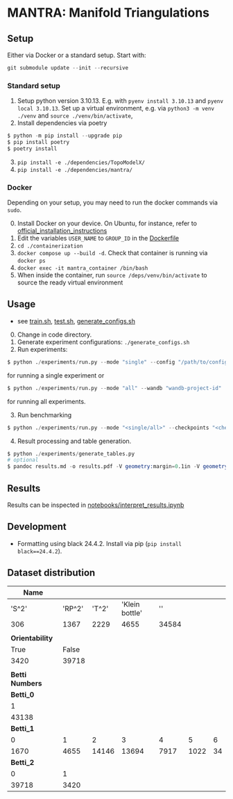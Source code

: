 # MANTRA: Manifold Triangulations

## Setup

Either via Docker or a standard setup. Start with:

```s
git submodule update --init --recursive
```

### Standard setup

1. Setup python version 3.10.13. E.g. with `pyenv install 3.10.13` and `pyenv local 3.10.13`. Set up a virtual environment, e.g. via `python3 -m venv ./venv` and `source ./venv/bin/activate`,
2. Install dependencies via poetry
```s
$ python -m pip install --upgrade pip
$ pip install poetry
$ poetry install
```
3. `pip install -e ./dependencies/TopoModelX/`
4. `pip install -e ./dependencies/mantra/`

### Docker

Depending on your setup, you may need to run the docker commands via `sudo`. 

0. Install Docker on your device. On Ubuntu, for instance, refer to [official_installation_instructions](./https://docs.docker.com/engine/install/ubuntu/)
1. Edit the variables `USER_NAME` to `GROUP_ID` in the [Dockerfile](./containerization/Dockerfile) 
2. `cd ./containerization`
3. `docker compose up --build -d`. Check that container is running via `docker ps`
4. `docker exec -it mantra_container /bin/bash`
5. When inside the container, run `source /deps/venv/bin/activate` to source the ready virtual environment

## Usage

- see [train.sh](./train.sh), [test.sh](./test.sh), [generate_configs.sh](./generate_configs.sh)

0. Change in code directory.
1. Generate experiment configurations: `./generate_configs.sh`
2. Run experiments:

```s
$ python ./experiments/run.py --mode "single" --config "/path/to/config.yaml" --wandb "wandb-project-id"
```
for running a single experiment or
```s
$ python ./experiments/run.py --mode "all" --wandb "wandb-project-id"
```
for running all experiments.

3. Run benchmarking

```s
$ python ./experiments/run.py --mode "<single/all>" --checkpoints "<checkpoints/to/be/benchmarked>"
```

4. Result processing and table generation.

```s
$ python ./experiments/generate_tables.py
# optional
$ pandoc results.md -o results.pdf -V geometry:margin=0.1in -V geometry:a3paper
```


## Results

Results can be inspected in [notebooks/interpret_results.ipynb](./notebooks/interpret_results.ipynb)

## Development

- Formatting using black 24.4.2. Install via pip (`pip install black==24.4.2`).


## Dataset distribution

| Name              |           |        |                 |       |      |     |
| ----------------- | --------- | ------ | --------------- | ----- | ---- | --- |
| 'S^2'             |  'RP^2'   | 'T^2'  | 'Klein bottle'  | ''    |      |     |
| 306               | 1367      | 2229   | 4655            | 34584 |      |     |
|                   |           |        |                 |       |      |     |
| **Orientability** |           |        |                 |       |      |     |
| True              | False     |        |                 |       |      |     |
| 3420              | 39718     |        |                 |       |      |     |
|                   |           |        |                 |       |      |     |
| **Betti Numbers** |           |        |                 |       |      |     |
| **Betti_0**       |           |        |                 |       |      |     |
| 1                 |           |        |                 |       |      |     |
| 43138             |           |        |                 |       |      |     |
| **Betti_1**       |           |        |                 |       |      |     |
| 0                 | 1         | 2      | 3               | 4     | 5    | 6   |
| 1670              | 4655      | 14146  | 13694           | 7917  | 1022 | 34  |
| **Betti_2**       |           |        |                 |       |      |     |
| 0                 | 1         |        |                 |       |      |     |
| 39718             | 3420      |        |                 |       |      |     |

